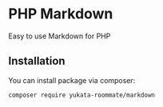 # PHP Markdown

Easy to use Markdown for PHP

## Installation

You can install package via composer:

```
composer require yukata-roommate/markdown
```
